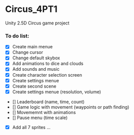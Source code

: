 # Circus_4PT1
Unity 2.5D Circus game project

### To do list:
- [x] Create main menue
- [x] Change cursor
- [x] Change default skybox
- [x] Add animations to dice and clouds
- [x] Add sounds and music
- [x] Create character selection screen
- [x] Create settings menue
- [x] Create second scene
- [x] Create settings menue (resolution, volume)
- [] Leaderboard (name, time, count)
- [] Game logic with movement (waypoints or path finding)
- [] Movememnt with animations
- [] Pause menu (time scale)
- [x] Add all 7 sprites
...
